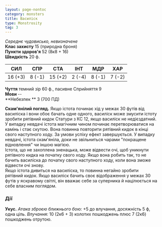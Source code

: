 ```yaml
---
layout: page-nontoc
category: monsters
title: Василіск
type: Monstrosity
tag: 3
---
```


_Середнє чудовисько, невизначене_    
**Клас захисту** 15 (природна броня)    
**Пункти здоров'я** 52 (8к8 + 16)    
**Швидкість** 20 ф.

| СИЛ     | СПР    | СТА     | ІНТ    | МДР    | ХАР    |
| ------- | ------ | ------- | ------ | ------ | ------ |
| 16 (+3) | 8 (-1) | 15 (+2) | 2 (-4) | 8 (-1) | 7 (-2) |


**Чуття** темний зір 60 ф., пасивне Сприйняття 9    
**Мови** --    
**Небезпек ** 3 (700 ПД)

**Скам'янілий погляд.** Якщо істота починає хід у межах 30 футів від василіска і вони обоє бачать одне одного, василіск може змусити істоту зробити рятівний кидок Статури з КС 12, якщо василіск не недієздатний. У випадку невдачі істота магічним чином починає перетворюватися на камінь і стає скутою. Вона повинна повторити рятівний кидок в кінці свого наступного ходу. За умови успіху ефект завершується. У випадку невдачі, істота скам'яніла, доки не звільниться чарами "покращене відновлення" чи іншою магією.    
Істота, що не захоплена зненацька, може відвести очі, щоб уникнути рятівного кидка на початку свого ходу. Якщо вона робить так, то не бачить василіска до початку свого наступного ходу, коли вона зможе відвести очі знову.    
Якщо істота дивиться на василіска, то повинна негайно зробити рятівний кидок. Якщо василіск бачить своє відображення у межах 30 футів у яскравому світлі, він вважає себе за суперника й націлюється на себе власним поглядом.

### Дії
**Укус.** _Атака зброєю ближнього бою:_ +5 до влучання, досяжність 5 ф, одна ціль. _Влучання:_ 10 (2к6 + 3) колотих пошкоджень плюс 7 (2к6) пошкоджень отрутою.
